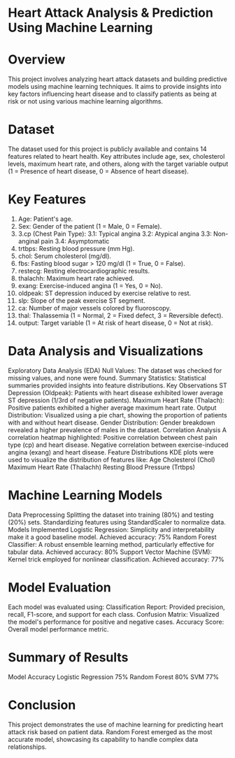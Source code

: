 # Heart Attack Analysis & Prediction Using Machine Learning
# Overview
This project involves analyzing heart attack datasets and building predictive models using machine learning techniques. It aims to provide insights into key factors influencing heart disease and to classify patients as being at risk or not using various machine learning algorithms.

# Dataset
The dataset used for this project is publicly available and contains 14 features related to heart health. Key attributes include age, sex, cholesterol levels, maximum heart rate, and others, along with the target variable output (1 = Presence of heart disease, 0 = Absence of heart disease).

# Key Features
1. Age: Patient's age.
2. Sex: Gender of the patient (1 = Male, 0 = Female).
3. 3.cp (Chest Pain Type):
3.1: Typical angina
3.2: Atypical angina
3.3: Non-anginal pain
3.4: Asymptomatic
4. trtbps: Resting blood pressure (mm Hg).
5. chol: Serum cholesterol (mg/dl).
6. fbs: Fasting blood sugar > 120 mg/dl (1 = True, 0 = False).
7. restecg: Resting electrocardiographic results.
8. thalachh: Maximum heart rate achieved.
9. exang: Exercise-induced angina (1 = Yes, 0 = No).
10. oldpeak: ST depression induced by exercise relative to rest.
11. slp: Slope of the peak exercise ST segment.
12. ca: Number of major vessels colored by fluoroscopy.
13. thal: Thalassemia (1 = Normal, 2 = Fixed defect, 3 = Reversible defect).
14. output: Target variable (1 = At risk of heart disease, 0 = Not at risk).
# Data Analysis and Visualizations
Exploratory Data Analysis (EDA)
Null Values: The dataset was checked for missing values, and none were found.
Summary Statistics: Statistical summaries provided insights into feature distributions.
Key Observations
ST Depression (Oldpeak):
Patients with heart disease exhibited lower average ST depression (1/3rd of negative patients).
Maximum Heart Rate (Thalach):
Positive patients exhibited a higher average maximum heart rate.
Output Distribution:
Visualized using a pie chart, showing the proportion of patients with and without heart disease.
Gender Distribution:
Gender breakdown revealed a higher prevalence of males in the dataset.
Correlation Analysis
A correlation heatmap highlighted:
Positive correlation between chest pain type (cp) and heart disease.
Negative correlation between exercise-induced angina (exang) and heart disease.
Feature Distributions
KDE plots were used to visualize the distribution of features like:
Age
Cholesterol (Chol)
Maximum Heart Rate (Thalachh)
Resting Blood Pressure (Trtbps)
# Machine Learning Models
Data Preprocessing
Splitting the dataset into training (80%) and testing (20%) sets.
Standardizing features using StandardScaler to normalize data.
Models Implemented
Logistic Regression:
Simplicity and interpretability make it a good baseline model.
Achieved accuracy: 75%
Random Forest Classifier:
A robust ensemble learning method, particularly effective for tabular data.
Achieved accuracy: 80%
Support Vector Machine (SVM):
Kernel trick employed for nonlinear classification.
Achieved accuracy: 77%
# Model Evaluation
Each model was evaluated using:
Classification Report:
Provided precision, recall, F1-score, and support for each class.
Confusion Matrix:
Visualized the model's performance for positive and negative cases.
Accuracy Score:
Overall model performance metric.
# Summary of Results
Model	Accuracy
Logistic Regression	75%
Random Forest 80%
SVM	77%
# Conclusion
This project demonstrates the use of machine learning for predicting heart attack risk based on patient data. Random Forest emerged as the most accurate model, showcasing its capability to handle complex data relationships.
